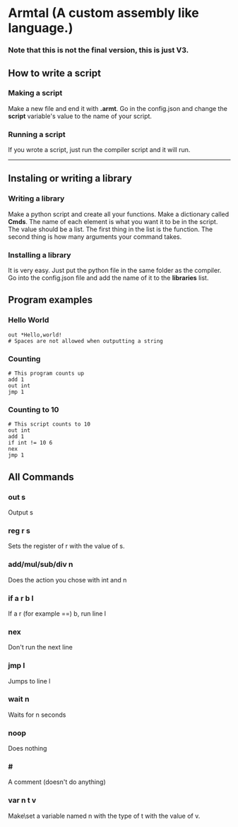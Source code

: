 # Armtal (A custom assembly like language.)


### Note that this is not the final version, this is just V3.

## How to write a script
### Making a script
Make a new file and end it with **.armt**. Go in the config.json and change the **script** variable's value to the name of your script.
### Running a script
If you wrote a script, just run the compiler script and it will run.

---
## Instaling or writing a library
### Writing a library
Make a python script and create all your functions. Make a dictionary called **Cmds**. The name of each element is what you want it to be in the script. The value should be a list. The first thing in the list is the function. The second thing is how many arguments your command takes.

### Installing a library
It is very easy. Just put the python file in the same folder as the compiler. Go into the config.json file and add the name of it to the **libraries** list.

## Program examples
### Hello World
    out *Hello,world!
    # Spaces are not allowed when outputting a string
    
### Counting
    # This program counts up
    add 1
    out int
    jmp 1

### Counting to 10
    # This script counts to 10
    out int
    add 1
    if int != 10 6
    nex
    jmp 1
    
## All Commands
### out s
Output s

### reg r s
Sets the register of r with the value of s.

### add/mul/sub/div n
Does the action you chose with int and n

### if a r b l
If a r (for example ==) b, run line l

### nex
Don't run the next line

### jmp l
Jumps to line l

### wait n
Waits for n seconds

### noop
Does nothing

### \#
A comment (doesn't do anything)

### var n t v
Make\set a variable named n with the type of t with the value of v.